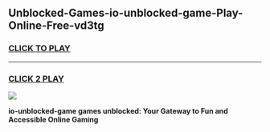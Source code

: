 
## Unblocked-Games-io-unblocked-game-Play-Online-Free-vd3tg
<h3>
<a href="https://premium76.site?title=io-unblocked-game&ref=26A">CLICK TO PLAY</a></h3>
<hr>

<h3>
<a href="https://premium76.site?title=io-unblocked-game&ref=26A">CLICK 2 PLAY</a>
  
</h3>

<a href="https://premium76.site?title=io-unblocked-game&ref=26A"><img src="https://clearcache.store/games.png"></a>


**io-unblocked-game games unblocked: Your Gateway to Fun and Accessible Online Gaming**
